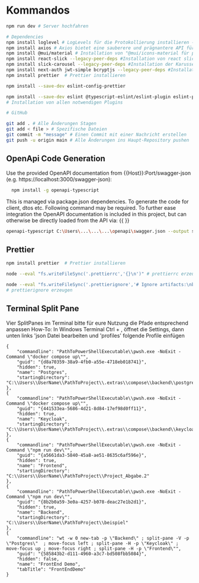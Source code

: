 # Kommandos

```bash
npm run dev # Server hochfahren 

# Dependencies
npm install loglevel # LogLevels für die Protokollierung installieren -> src/utils/logger.js 
npm install axios # Axios bietet eine sauberere und prägnantere API für HTTP-Anfragen im Vergleich zur Fetch-API.
npm install @mui/material # Installation von "@mui/icons-material für page.tsx
npm install react-slick --legacy-peer-deps #Installation von react slick für das Karussell
npm install slick-carousel --legacy-peer-deps #Installation der Karussell-Komponenten
npm install next-auth jwt-simple bcryptjs --legacy-peer-deps #Installation der fürs Login notwenigen Packete
npm install prettier  # Prettier installieren

npm install --save-dev eslint-config-prettier

npm install --save-dev eslint @typescript-eslint/eslint-plugin eslint-plugin-unicorn eslint-plugin-sonarjs eslint-plugin-prettier eslint-plugin-promise eslint-plugin-security eslint-plugin-security-node eslint-plugin-prefer-arrow eslint-plugin-regexp @stylistic/eslint-plugin 
# Installation von allen notwendigen Plugins

# GitHub 

git add . # Alle Änderungen Stagen 
git add < file > # Spezifische Dateien    
git commit -m "message" # Einen Commit mit einer Nachricht erstellen
git push -u origin main # Alle Änderungen ins Haupt-Repository pushen 
```

## OpenApi Code Generation

Use the provided OpenAPI documentation from {{Host}}:Port/swagger-json (e.g. https://localhost:3000/swagger-json):
```bash
  npm install -g openapi-typescript
```
This is managed via package.json dependencies. 
To generate the code for client, dtos etc. Following command may be required.
To further ease integration the OpenAPI documentation is included in this project, but can otherwise be directly loaded from the API via: {{ }}

```bash
openapi-typescript C:\Users\...\...\...\openapi\swagger.json --output src/api.ts
```

## Prettier

```bash
npm install prettier  # Prettier installieren

node --eval "fs.writeFileSync('.prettierrc','{}\n')" # prettierrc erzeugen

node --eval "fs.writeFileSync('.prettierignore','# Ignore artifacts:\nbuild\ncoverage\n')"  
# prettierignore erzeugen
```

## Terminal Split Pane

Vier SplitPanes im Terminal bitte für eure Nutzung die Pfade entsprechend anpassen
How-To:
In Windows Terminal Ctrl + , öffnet die Settings, dann unten links 'json Datei bearbeiten und 'profiles' folgende Profile einfügen

```text
{     
    "commandline": "PathToPowerShellExecutable\\pwsh.exe -NoExit -Command \"docker compose up\"",
    "guid": "{d8a70359-38a9-4fb0-a55e-4718eb018741}",
    "hidden": true,
    "name": "Postgres",
    "startingDirectory": "C:\\Users\\UserName\\PathToProject\\.extras\\compose\\backend\\postgres"
},
{
    "commandline": "PathToPowerShellExecutable\\pwsh.exe -NoExit -Command \"docker compose up\"",
    "guid": "{441533ea-5686-4d21-8d84-17ef98d0ff11}",
    "hidden": true,
    "name": "Keycloak",
    "startingDirectory": "C:\\Users\\UserName\\PathToProject\\.extras\\compose\\backend\\keycloak"
},
{
    "commandline": "PathToPowerShellExecutable\\pwsh.exe -NoExit -Command \"npm run dev\"",
    "guid": "{a5661da3-5840-45a8-ae51-8635c6af596e}",
    "hidden": true,
    "name": "Frontend",
    "startingDirectory": "C:\\Users\\UserName\\PathToProject\\Project_Abgabe.2"
},
{
    "commandline": "PathToPowerShellExecutable\\pwsh.exe -NoExit -Command \"npm run dev\"",
    "guid": "{8b2b0a59-3e0a-4257-b078-deac27e1b2d1}",
    "hidden": true,
    "name": "Backend",
    "startingDirectory": "C:\\Users\\UserName\\PathToProject\\beispiel"
},
{
    "commandline": "wt -w 0 new-tab -p \"Backend\" ; split-pane -V -p \"Postgres\"  ; move-focus left ; split-pane -H -p \"Keycloak\" ; move-focus up ; move-focus right ; split-pane -H -p \"Frontend\"",
    "guid": "{585843b2-d111-4960-a3c7-bd508fbb5084}",
    "hidden": false,
    "name": "FrontEnd Demo",
    "tabTitle": "FrontEndDemo"
}
```
